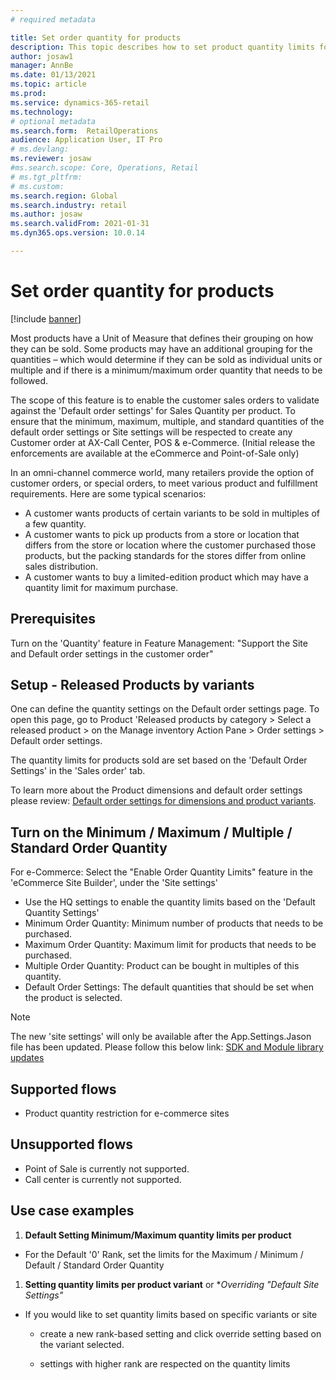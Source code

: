 ```yaml
---
# required metadata

title: Set order quantity for products
description: This topic describes how to set product quantity limits for B2B e-commerce sites.
author: josaw1
manager: AnnBe
ms.date: 01/13/2021
ms.topic: article
ms.prod: 
ms.service: dynamics-365-retail
ms.technology: 
# optional metadata
ms.search.form:  RetailOperations
audience: Application User, IT Pro
# ms.devlang: 
ms.reviewer: josaw
#ms.search.scope: Core, Operations, Retail
# ms.tgt_pltfrm: 
# ms.custom: 
ms.search.region: Global
ms.search.industry: retail
ms.author: josaw
ms.search.validFrom: 2021-01-31
ms.dyn365.ops.version: 10.0.14

---
```


# Set order quantity for products

[!include [banner](../../includes/banner.md)]

Most products have a Unit of Measure that defines their grouping on how they can be sold. Some products may have an additional grouping for the quantities – which would determine if they can be sold as individual units or multiple and if there is a minimum/maximum order quantity that needs to be followed.

The scope of this feature is to enable the customer sales orders to validate against the 'Default order settings' for Sales Quantity per product. To ensure that the minimum, maximum, multiple, and standard quantities of the default order settings or Site settings will be respected to create any Customer order at AX-Call Center, POS & e-Commerce. (Initial release the enforcements are available at the eCommerce and Point-of-Sale only)

In an omni-channel commerce world, many retailers provide the option of customer orders, or special orders, to meet various product and fulfillment requirements. Here are some typical scenarios:

- A customer wants products of certain variants to be sold in multiples of a few quantity.
- A customer wants to pick up products from a store or location that differs from the store or location where the customer purchased those products, but the packing standards for the stores differ from online sales distribution.
- A customer wants to buy a limited-edition product which may have a quantity limit for maximum purchase.

## Prerequisites

Turn on the 'Quantity' feature in Feature Management: "Support the Site and Default order settings in the customer order"

## Setup - Released Products by variants

One can define the quantity settings on the Default order settings page. To open this page, go to Product 'Released products by category &gt; Select a released product &gt; on the Manage inventory Action Pane &gt; Order settings &gt; Default order settings. 

The quantity limits for products sold are set based on the 'Default Order Settings' in the 'Sales order' tab.

To learn more about the Product dimensions and default order settings please review: [Default order settings for dimensions and product
variants](https://docs.microsoft.com/dynamics365/supply-chain/pim/product-dimensions).

## Turn on the Minimum / Maximum / Multiple / Standard Order Quantity

For e-Commerce: Select the "Enable Order Quantity Limits" feature in the 'eCommerce Site Builder', under the 'Site settings' 

- Use the HQ settings to enable the quantity limits based on the 'Default Quantity Settings'
- Minimum Order Quantity: Minimum number of products that needs to be purchased.
- Maximum Order Quantity: Maximum limit for products that needs to be purchased.
- Multiple Order Quantity: Product can be bought in multiples of this quantity.
- Default Order Settings: The default quantities that should be set when the product is selected.

> [!NOTE] 
> The new 'site settings' will only be available after the App.Settings.Jason file has been updated. Please follow this below
link: [SDK and Module library updates](../e-commerce-extensibility/sdk-updates.md)

## Supported flows

- Product quantity restriction for e-commerce sites

## Unsupported flows

- Point of Sale is currently not supported.
- Call center is currently not supported.

## Use case examples

1. **Default Setting Minimum/Maximum quantity limits per product**

- For the Default '0' Rank, set the limits for the Maximum / Minimum / Default / Standard Order Quantity 

1. **Setting quantity limits per product variant** or \**Overriding
    "Default Site Settings"*

-   If you would like to set quantity limits based on specific variants
    or site 

    -   create a new rank-based setting and click override setting based
        on the variant selected.

    -   settings with higher rank are respected on the quantity limits


